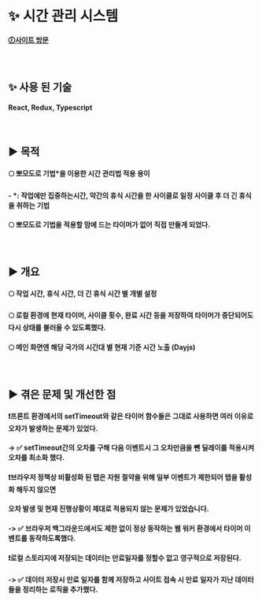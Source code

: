 
# ✨ 시간 관리 시스템
#### [🕖사이트 방문](https://chronoengine.netlify.app)
&nbsp;

## ✨ 사용 된 기술
#### React, Redux, Typescript
&nbsp;

## ▶ 목적
#### 🌕 뽀모도로 기법*을 이용한 시간 관리법 적용 용이
####   - *: 작업에만 집중하는시간, 약간의 휴식 시간을 한 사이클로 일정 사이클 후 더 긴 휴식을 취하는 기법
#### 🌕 뽀모도로 기법을 적용할 맘에 드는 타이머가 없어 직접 만들게 되었다.
&nbsp;

## ▶ 개요
#### 🌕 작업 시간, 휴식 시간, 더 긴 휴식 시간 별 개별 설정
#### 🌕 로컬 환경에 현재 타이머, 사이클 횟수, 완료 시간 등을 저장하여 타이머가 중단되어도 다시 상태를 불러올 수 있도록했다.
#### 🌕 메인 화면엔 해당 국가의 시간대 별 현재 기준 시간 노출 (Dayjs)
&nbsp;

## ▶ 겪은 문제 및 개선한 점
#### ❗프론트 환경에서의 setTimeout와 같은 타이머 함수들은 그대로 사용하면 여러 이유로 오차가 발생하는 문제가 있었다.
#### -> ✅ setTimeout간의 오차를 구해 다음 이벤트시 그 오차만큼을 뺀 딜레이를 적용시켜 오차를 최소화 했다.
#### ❗브라우저 정책상 비활성화 된 탭은 자원 절약을 위해 일부 이벤트가 제한되어 탭을 활성화 해두지 않으면
#### 오차 발생 및 현재 진행상황이 제대로 적용되지 않는 문제가 있었습니다.
#### -> ✅ 브라우저 백그라운드에서도 제한 없이 정상 동작하는 웹 워커 환경에서 타이머 이벤트를 동작하도록했다.
#### ❗로컬 스토리지에 저장되는 데이터는 만료일자를 정할수 없고 영구적으로 저장된다.
#### -> ✅ 데이터 저장시 만료 일자를 함께 저장하고 사이트 접속 시 만료 일자가 지난 데이터들을 정리하는 로직을 추가했다.